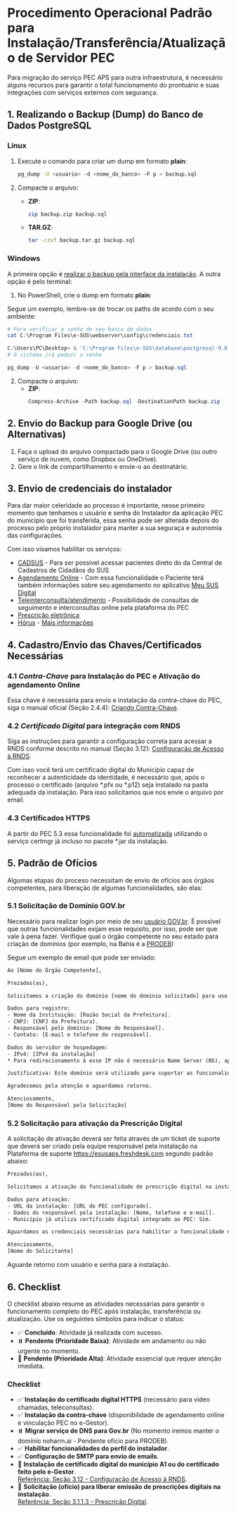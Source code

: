 # Procedimento Operacional Padrão para Instalação/Transferência/Atualização de Servidor PEC

Para migração do serviço PEC APS para outra infraestrutura, é necessário alguns recursos para garantir o total funcionamento do prontuário e suas integrações com serviços externos com segurança.

## 1. Realizando o Backup (Dump) do Banco de Dados PostgreSQL

### Linux
1. Execute o comando para criar um dump em formato **plain**:
   ```bash
   pg_dump -U <usuario> -d <nome_do_banco> -F p > backup.sql
   ```

2. Compacte o arquivo:
   - **ZIP**:
     ```bash
     zip backup.zip backup.sql
     ```
   - **TAR.GZ**:
     ```bash
     tar -czvf backup.tar.gz backup.sql
     ```

### Windows

A primeira opção é [realizar o backup pela interface da instalação](https://youtu.be/D_ATuuZ7ehg?feature=shared&t=44). A outra opção é pelo terminal:

1. No PowerShell, crie o dump em formato **plain**:

Segue um exemplo, lembre-se de trocar os paths de acordo com o seu ambiente:

```powershell
# Para verificar a senha de seu banco de dados
cat C:\Program Files\e-SUS\webserver\config\credenciais.txt

C:\Users\PC\Desktop> & 'C:\Program Files\e-SUS\database\postgresql-9.6.13-4-windows-x64\bin\pg_dump.exe' -U postgres -p 5433 -d esus -F p > backup.sql
# O sistema irá peduir a senha
```

```powershell
pg_dump -U <usuario> -d <nome_do_banco> -F p > backup.sql
```

2. Compacte o arquivo:
   - **ZIP**:
     ```powershell
     Compress-Archive -Path backup.sql -DestinationPath backup.zip
     ```

## 2. Envio do Backup para Google Drive (ou Alternativas)
1. Faça o upload do arquivo compactado para o Google Drive (ou outro serviço de nuvem, como Dropbox ou OneDrive).
2. Gere o link de compartilhamento e envie-o ao destinatário.

## 3. Envio de credenciais do instalador

Para dar maior celeridade ao processo é importante, nesse primeiro momento que tenhamos o usuário e senha do Instalador da aplicação PEC do município que foi transferida, essa senha pode ser alterada depois do processo pelo próprio instalador para manter a sua seguraça e autonomia das configurações.

Com isso visamos habilitar os serviços:
- [CADSUS](https://saps-ms.github.io/Manual-eSUS_APS/docs/PEC/PEC_03_adm_conf/#3111-cadsus) - Para ser possível acessar pacientes direto do da Central de Cadastros de Cidadãos do SUS
- [Agendamento Online](https://saps-ms.github.io/Manual-eSUS_APS/docs/PEC/PEC_03_adm_conf/#3113-agenda-online) - Com essa funcionalidade o Paciente terá também informações sobre seu agendamento no aplicativo [Meu SUS Digital](https://meususdigital.saude.gov.br/)
- [Teleinterconsulta/atendimento](https://saps-ms.github.io/Manual-eSUS_APS/docs/PEC/PEC_03_adm_conf/#3113-teleinterconsulta) - Possibilidade de consultas de seguimento e interconsultas online pela plataforma do PEC
- [Prescrição eletrônica](https://saps-ms.github.io/Manual-eSUS_APS/docs/PEC/PEC_03_adm_conf/#3113-prescri%C3%A7%C3%A3o-digital)
- [Hórus](https://saps-ms.github.io/Manual-eSUS_APS/docs/PEC/PEC_03_adm_conf/#3112-h%C3%B3rus) - [Mais informações](https://bvsms.saude.gov.br/bvs/folder/horus_folder.pdf)

## 4. Cadastro/Envio das Chaves/Certificados Necessárias

### 4.1 *Contra-Chave* para Instalação do PEC e Ativação do agendamento Online

Essa chave é necessária para envio e instalação da contra-chave do PEC, siga o manual oficial (Seção 2.4.4): [Criando Contra-Chave](https://saps-ms.github.io/Manual-eSUS_APS/docs/PEC/PEC_02_instalacao/#244-gerar-contra-chave-e-ativar-agendamento-online).

### 4.2 *Certificado Digital* para integração com RNDS

Siga as instruções para garantir a configuração correta para acessar a RNDS conforme descrito no manual (Seção 3.12): [Configuração de Acesso à RNDS](https://saps-ms.github.io/Manual-eSUS_APS/docs/PEC/PEC_03_adm_conf/#312-acessando-a-rnds-por-meio-do-pec).

Com isso você terá um certificado digital do Município capaz de reconhecer a autenticidade da identidade, é necessário que, após o processo o certificado (arquivo *.pfx ou *.p12) seja instalado na pasta adequada da instalação. Para isso solicitamos que nos envie o arquivo por email.

### 4.3 Certificados HTTPS

A partir do PEC 5.3 essa funcionalidade foi [automatizada](https://saps-ms.github.io/Manual-eSUS_APS/docs/Apoio%20a%20Implanta%C3%A7%C3%A3o/HTTPS_Automatizado/) utilizando o serviço certmgr já incluso no pacote *.jar da instalação. 

## 5. Padrão de Ofícios

Algumas etapas do proceso necessitam de envio de ofícios aos órgãos competentes, para liberação de algumas funcionalidades, são elas:

### 5.1 Solicitação de Domínio GOV.br

Necessário para realizar login por meio de seu [usuário GOV.br](https://saps-ms.github.io/Manual-eSUS_APS/docs/Apoio%20a%20Implanta%C3%A7%C3%A3o/HTTPS_Automatizado/#requisitos-obrigat%C3%B3rios). É possível que outras funcionalidades exijam esse requisito, por isso, pode ser que vale à pena fazer. Verifique qual o órgão competente no seu estado para criação de domínios (por exemplo, na Bahia é a [PRODEB](https://www.prodeb.ba.gov.br/page/registro-de-dominio))

Segue um exemplo de email que pode ser enviado:

```txt
Ao [Nome do Órgão Competente],

Prezados(as),

Solicitamos a criação do domínio [nome do domínio solicitado] para uso oficial nas atividades de saúde pública do município de [Nome do Município], em conformidade com as diretrizes do Ministério da Saúde e com foco na implantação do Prontuário Eletrônico do Cidadão (PEC e-SUS APS).

Dados para registro:
- Nome da Instituição: [Razão Social da Prefeitura].
- CNPJ: [CNPJ da Prefeitura].
- Responsável pelo domínio: [Nome do Responsável].
- Contato: [E-mail e telefone do responsável].

Dados do servidor de hospedagem:
- IPv4: [IPv4 da instalação]
* Para redirecionamento à esse IP não é necessário Name Server (NS), apenas que o subdomínio tenha um apontamento do tipo A para o IPv4.

Justificativa: Este domínio será utilizado para suportar as funcionalidades do PEC, como teleconsultas, prescrições digitais e agendamentos online, além de garantir a integração com serviços como RNDS e CADSUS.

Agradecemos pela atenção e aguardamos retorno.

Atenciosamente,
[Nome do Responsável pela Solicitação]
```

### 5.2 Solicitação para ativação da Prescrição Digital

A solicitação de ativação deverá ser feita através de um ticket de suporte que deverá ser criado pela equipe responsável pela instalação na Plataforma de suporte https://esusaps.freshdesk.com segundo padrão abaixo:

```txt
Prezados(as),

Solicitamos a ativação da funcionalidade de prescrição digital na instalação do PEC do município de [Nome do Município], conforme as orientações do manual oficial.

Dados para ativação:
- URL da instalação: [URL do PEC configurado].
- Dados do responsável pela instalação: [Nome, telefone e e-mail].
- Município já utiliza certificado digital integrado ao PEC: Sim.

Aguardamos as credenciais necessárias para habilitar a funcionalidade no perfil do administrador da instalação.

Atenciosamente,
[Nome do Solicitante]
```

Aguarde retorno com usuário e senha para a instalação.

## 6. Checklist

O checklist abaixo resume as atividades necessárias para garantir o funcionamento completo do PEC após instalação, transferência ou atualização. Use os seguintes símbolos para indicar o status:

- ✅ **Concluído**: Atividade já realizada com sucesso.
- ⏸️ **Pendente (Prioridade Baixa)**: Atividade em andamento ou não urgente no momento.
- 🚩 **Pendente (Prioridade Alta)**: Atividade essencial que requer atenção imediata.

### **Checklist**

- ✅ **Instalação do certificado digital HTTPS** (necessário para vídeo chamadas, teleconsultas).
- ✅ **Instalação da contra-chave** (disponibilidade de agendamento online e vinculação PEC no e-Gestor).
- ⏸️ **Migrar serviço de DNS para Gov.br** (No momento iremos manter o domínio noharm.ai - Pendente ofício para PRODEB).
- ✅ **Habilitar funcionalidades do perfil do instalador**.
- ✅ **Configuração de SMTP para envio de emails**.
- 🚩 **Instalação de certificado digital do município A1 ou do certificado feito pelo e-Gestor**.  
  [Referência: Seção 3.12 - Configuração de Acesso à RNDS](https://saps-ms.github.io/Manual-eSUS_APS/docs/PEC/PEC_03_adm_conf/#312-acessando-a-rnds-por-meio-do-pec).
- 🚩 **Solicitação (ofício) para liberar emissão de prescrições digitais na instalação**.  
  [Referência: Seção 3.1.1.3 - Prescrição Digital](https://saps-ms.github.io/Manual-eSUS_APS/docs/PEC/PEC_03_adm_conf/#3113-prescri%C3%A7%C3%A3o-digital).